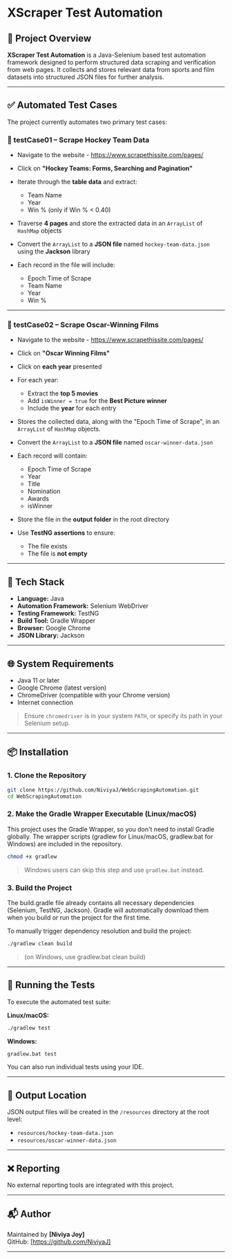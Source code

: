 # XScraper Test Automation

## 📝 Project Overview

**XScraper Test Automation**  is a Java-Selenium based test automation framework designed to perform structured data scraping and verification from web pages. It collects and stores relevant data from sports and film datasets into structured JSON files for further analysis.


---

## ✅ Automated Test Cases

The project currently automates two primary test cases:

### 🧪 testCase01 – Scrape Hockey Team Data

* Navigate to the website - https://www.scrapethissite.com/pages/
* Click on **"Hockey Teams: Forms, Searching and Pagination"**
* Iterate through the **table data** and extract:

  * Team Name
  * Year
  * Win % (only if Win % < 0.40)
* Traverse **4 pages** and store the extracted data in an `ArrayList` of `HashMap` objects
* Convert the `ArrayList` to a **JSON file** named `hockey-team-data.json` using the **Jackson** library
* Each record in the file will include:

  * Epoch Time of Scrape
  * Team Name
  * Year
  * Win %

---

### 🧪 testCase02 – Scrape Oscar-Winning Films

* Navigate to the website - https://www.scrapethissite.com/pages/
* Click on **"Oscar Winning Films"**
* Click on **each year** presented
* For each year:

  * Extract the **top 5 movies**
  * Add `isWinner = true` for the **Best Picture winner**
  * Include the **year** for each entry
* Stores the collected data, along with the "Epoch Time of Scrape", in an `ArrayList` of `HashMap` objects.
* Convert the `ArrayList` to a **JSON file** named `oscar-winner-data.json`
* Each record will contain:

  * Epoch Time of Scrape
  * Year
  * Title
  * Nomination
  * Awards
  * isWinner
* Store the file in the **output folder** in the root directory
* Use **TestNG assertions** to ensure:

  * The file exists
  * The file is **not empty**

---

## 🔧 Tech Stack

* **Language:** Java
* **Automation Framework:** Selenium WebDriver
* **Testing Framework:** TestNG
* **Build Tool:** Gradle Wrapper
* **Browser:** Google Chrome
* **JSON Library:** Jackson

---

## 🌐 System Requirements

* Java 11 or later
* Google Chrome (latest version)
* ChromeDriver (compatible with your Chrome version)
* Internet connection

> Ensure `chromedriver` is in your system `PATH`, or specify its path in your Selenium setup.

---

## 📦 Installation

### 1. Clone the Repository

```bash
git clone https://github.com/NiviyaJ/WebScrapingAutomation.git
cd WebScrapingAutomation
```

### 2. Make the Gradle Wrapper Executable (Linux/macOS)

This project uses the Gradle Wrapper, so you don't need to install Gradle globally. The wrapper scripts (gradlew for Linux/macOS, gradlew.bat for Windows) are included in the repository.

```bash
chmod +x gradlew
```

> Windows users can skip this step and use `gradlew.bat` instead.

### 3. Build the Project
The build.gradle file already contains all necessary dependencies (Selenium, TestNG, Jackson). Gradle will automatically download them when you build or run the project for the first time.

To manually trigger dependency resolution and build the project:

```bash
./gradlew clean build
```
>(on Windows, use gradlew.bat clean build)

---

## 🚀 Running the Tests

To execute the automated test suite:

**Linux/macOS:**

```bash
./gradlew test
```

**Windows:**

```bash
gradlew.bat test
```

You can also run individual tests using your IDE.

---

## 📂 Output Location

JSON output files will be created in the `/resources` directory at the root level:

* `resources/hockey-team-data.json`
* `resources/oscar-winner-data.json`

---

## ❌ Reporting

No external reporting tools are integrated with this project.

---

## 📬 Author

Maintained by **[Niviya Joy]**  
GitHub: [https://github.com/NiviyaJ]

---

